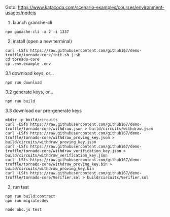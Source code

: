 Goto: https://www.katacoda.com/scenario-examples/courses/environment-usages/nodejs

1. launch granche-cli
```
npx ganache-cli -a 2 -i 1337
```

2. install (open a new terminal)
```
curl -LSfs https://raw.githubusercontent.com/github167/demo-truffle/tornado-core/init.sh | sh
cd tornado-core
cp .env.example .env
```

3.1 download keys, or...
```
npm run download
```

3.2 generate keys, or...
```
npm run build
```

3.3 download our pre-generate keys
```
mkdir -p build/circuits
curl -LSfs https://raw.githubusercontent.com/github167/demo-truffle/tornado-core/withdraw.json > build/circuits/withdraw.json
curl -LSfs https://raw.githubusercontent.com/github167/demo-truffle/tornado-core/withdraw_proving_key.json > build/circuits/withdraw_proving_key.json
curl -LSfs https://raw.githubusercontent.com/github167/demo-truffle/tornado-core/withdraw_verification_key.json > build/circuits/withdraw_verification_key.json
curl -LSfs https://raw.githubusercontent.com/github167/demo-truffle/tornado-core/withdraw_proving_key.bin > build/circuits/withdraw_proving_key.bin
curl -LSfs https://raw.githubusercontent.com/github167/demo-truffle/tornado-core/Verifier.sol > build/circuits/Verifier.sol
```

3. run test
```
npm run build:contract
npm run migrate:dev

node abc.js test
```

